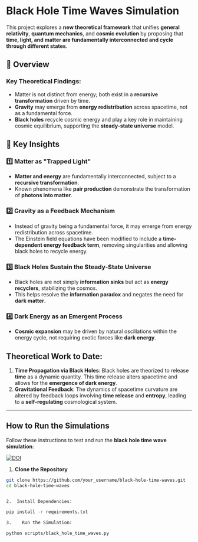 # Black Hole Time Waves Simulation

This project explores a **new theoretical framework** that unifies **general relativity**, **quantum mechanics**, and **cosmic evolution** by proposing that **time, light, and matter are fundamentally interconnected and cycle through different states**.

## 🌌 Overview

### **Key Theoretical Findings**:
- Matter is not distinct from energy; both exist in a **recursive transformation** driven by time.
- **Gravity** may emerge from **energy redistribution** across spacetime, not as a fundamental force.
- **Black holes** recycle cosmic energy and play a key role in maintaining cosmic equilibrium, supporting the **steady-state universe** model.

## 🔬 Key Insights
### 1️⃣ Matter as "Trapped Light"
- **Matter and energy** are fundamentally interconnected, subject to a **recursive transformation**.
- Known phenomena like **pair production** demonstrate the transformation of **photons into matter**.

### 2️⃣ Gravity as a Feedback Mechanism
- Instead of gravity being a fundamental force, it may emerge from energy redistribution across spacetime.
- The Einstein field equations have been modified to include a **time-dependent energy feedback term**, removing singularities and allowing black holes to recycle energy.

### 3️⃣ Black Holes Sustain the Steady-State Universe
- Black holes are not simply **information sinks** but act as **energy recyclers**, stabilizing the cosmos.
- This helps resolve the **information paradox** and negates the need for **dark matter**.

### 4️⃣ Dark Energy as an Emergent Process
- **Cosmic expansion** may be driven by natural oscillations within the energy cycle, not requiring exotic forces like **dark energy**.

## **Theoretical Work to Date**:
1. **Time Propagation via Black Holes**: Black holes are theorized to release **time** as a dynamic quantity. This time release alters spacetime and allows for the **emergence of dark energy**.
2. **Gravitational Feedback**: The dynamics of spacetime curvature are altered by feedback loops involving **time release** and **entropy**, leading to a **self-regulating** cosmological system.

---

## **How to Run the Simulations**

Follow these instructions to test and run the **black hole time wave simulation**:

[![DOI](https://zenodo.org/badge/954716374.svg)](https://doi.org/10.5281/zenodo.15105351)

1. **Clone the Repository**
```bash
git clone https://github.com/your_username/black-hole-time-waves.git
cd black-hole-time-waves


2.  Install Dependencies:

pip install -r requirements.txt

3.    Run the Simulation:

python scripts/black_hole_time_waves.py




